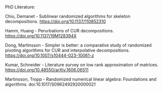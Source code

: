 PhD Literature:

Chiu, Demanet - Sublinear randomized algorithms for skeleton decompositions. https://doi.org/10.1137/110852310

Hamm, Huang - Perurbations of CUR decompositions. https://doi.org/10.1137/19M128394X

Dong, Martinsson - Simpler is better: a comparative study of randomized pivoting algorithms for CUR and interpolative decompositions. https://doi.org/10.1007/s10444-023-10061-z

Kumar, Schneider - Literature survey on low rank approximation of matrices. https://doi.org/10.48550/arXiv.1606.06511

Martinsson, Tropp - Randomized numerical linear algebra: Foundations and algorithms. doi:10.1017/S0962492920000021
